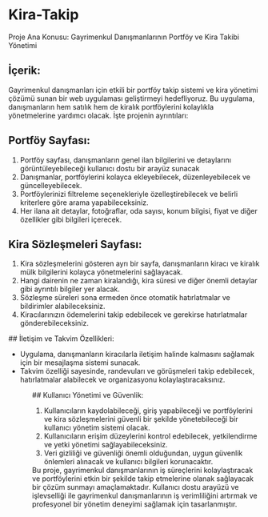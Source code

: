 # Kira-Takip
 Proje Ana Konusu: Gayrimenkul Danışmanlarının Portföy ve Kira Takibi Yönetimi

## İçerik: 

Gayrimenkul danışmanları için etkili bir portföy takip sistemi ve kira yönetimi çözümü sunan bir web uygulaması geliştirmeyi hedefliyoruz. Bu uygulama, danışmanların hem satılık hem de kiralık portföylerini kolaylıkla yönetmelerine yardımcı olacak. İşte projenin ayrıntıları:

## Portföy Sayfası:
<ol>
 <li> Portföy sayfası, danışmanların genel ilan bilgilerini ve detaylarını görüntüleyebileceği kullanıcı dostu bir arayüz sunacak</li>
 <li>  Danışmanlar, portföylerini kolayca ekleyebilecek, düzenleyebilecek ve güncelleyebilecek. </li>
 <li> Portföylerinizi filtreleme seçenekleriyle özelleştirebilecek ve belirli kriterlere göre arama yapabileceksiniz.</li>
 <li>Her ilana ait detaylar, fotoğraflar, oda sayısı, konum bilgisi, fiyat ve diğer özellikler gibi bilgileri içerecek.</li>
 </ol>

## Kira Sözleşmeleri Sayfası:
<ol>
<li>Kira sözleşmelerini gösteren ayrı bir sayfa, danışmanların kiracı ve kiralık mülk bilgilerini kolayca yönetmelerini sağlayacak.</li>
<li>Hangi dairenin ne zaman kiralandığı, kira süresi ve diğer önemli detaylar gibi ayrıntılı bilgiler yer alacak.</li>
<li>Sözleşme süreleri sona ermeden önce otomatik hatırlatmalar ve bildirimler alabileceksiniz.</li>
<li>Kiracılarınızın ödemelerini takip edebilecek ve gerekirse hatırlatmalar gönderebileceksiniz.</li>
</ol>
## İletişim ve Takvim Özellikleri:
<ul>
<li>Uygulama, danışmanların kiracılarla iletişim halinde kalmasını sağlamak için bir mesajlaşma sistemi sunacak.</li>
<li>Takvim özelliği sayesinde, randevuları ve görüşmeleri takip edebilecek, hatırlatmalar alabilecek ve organizasyonu kolaylaştıracaksınız.</li>
<ul>
## Kullanıcı Yönetimi ve Güvenlik:
<ol>
<li>Kullanıcıların kaydolabileceği, giriş yapabileceği ve portföylerini ve kira sözleşmelerini güvenli bir şekilde yönetebileceği bir kullanıcı yönetim sistemi olacak.</li>
<li>Kullanıcıların erişim düzeylerini kontrol edebilecek, yetkilendirme ve yetki yönetimi sağlayabileceksiniz.</li>
<li>Veri gizliliği ve güvenliği önemli olduğundan, uygun güvenlik önlemleri alınacak ve kullanıcı bilgileri korunacaktır.</li>
</ol>
Bu proje, gayrimenkul danışmanlarının iş süreçlerini kolaylaştıracak ve portföylerini etkin bir şekilde takip etmelerine olanak sağlayacak bir çözüm sunmayı amaçlamaktadır. Kullanıcı dostu arayüzü ve işlevselliği ile gayrimenkul danışmanlarının iş verimliliğini artırmak ve profesyonel bir yönetim deneyimi sağlamak için tasarlanmıştır.
